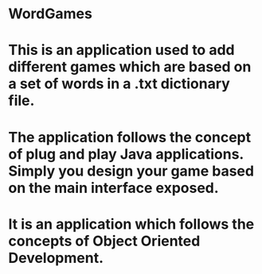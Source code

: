 # WordGames

# This is an application used to add different games which are based on a set of words in a .txt dictionary file.
# The application follows the concept of plug and play Java applications. Simply you design your game based on the main interface exposed.
# It is an application which follows the concepts of Object Oriented Development.